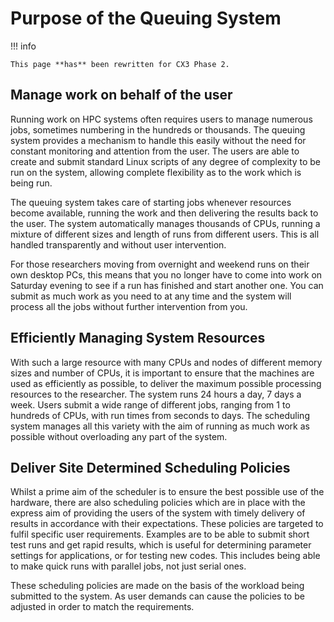 # Purpose of the Queuing System

!!! info

    This page **has** been rewritten for CX3 Phase 2.

## Manage work on behalf of the user
Running work on HPC systems often requires users to manage numerous jobs, sometimes numbering in the hundreds or thousands. The queuing system provides a mechanism to handle this easily without the need for constant monitoring and attention from the user. The users are able to create and submit standard Linux scripts of any degree of complexity to be run on the system, allowing complete flexibility as to the work which is being run.

The queuing system takes care of starting jobs whenever resources become available, running the work and then delivering the results back to the user. The system automatically manages thousands of CPUs, running a mixture of different sizes and length of runs from different users. This is all handled transparently and without user intervention.

For those researchers moving from overnight and weekend runs on their own desktop PCs, this means that you no longer have to come into work on Saturday evening to see if a run has finished and start another one. You can submit as much work as you need to at any time and the system will process all the jobs without further intervention from you.

## Efficiently Managing System Resources
With such a large resource with many CPUs and nodes of different memory sizes and number of CPUs, it is important to ensure that the machines are used as efficiently as possible, to deliver the maximum possible processing resources to the researcher. The system runs 24 hours a day, 7 days a week. Users submit a wide range of different jobs, ranging from 1 to hundreds of CPUs, with run times from seconds to days. The scheduling system manages all this variety with the aim of running as much work as possible without overloading any part of the system.

## Deliver Site Determined Scheduling Policies
Whilst a prime aim of the scheduler is to ensure the best possible use of the hardware, there are also scheduling policies which are in place with the express aim of providing the users of the system with timely delivery of results in accordance with their expectations. These policies are targeted to fulfil specific user requirements. Examples are to be able to submit short test runs and get rapid results, which is useful for determining parameter settings for applications, or for testing new codes. This includes being able to make quick runs with parallel jobs, not just serial ones.

These scheduling policies are made on the basis of the workload being submitted to the system. As user demands can cause the policies to be adjusted in order to match the requirements.
